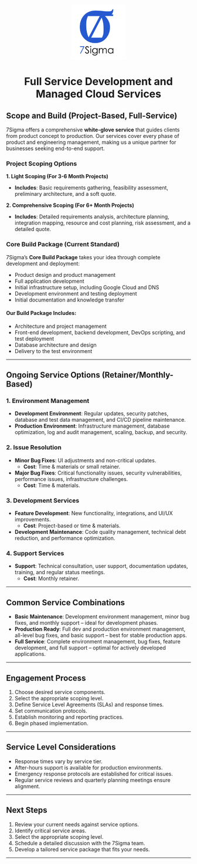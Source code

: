 <div align="center" style="mb-1">
    <img src="./logo.png" alt="Logo" width="150px"/>
<!--     <hr style="width: 50%;"/> -->
    <h1>Full Service Development and Managed Cloud Services</h1>
</div>

## Scope and Build (Project-Based, Full-Service)

7Sigma offers a comprehensive **white-glove service** that guides clients from product concept to production. Our services cover every phase of product and engineering management, making us a unique partner for businesses seeking end-to-end support. 

### Project Scoping Options

**1. Light Scoping (For 3-6 Month Projects)**
- **Includes**: Basic requirements gathering, feasibility assessment, preliminary architecture, and a soft quote.

**2. Comprehensive Scoping (For 6+ Month Projects)**
- **Includes**: Detailed requirements analysis, architecture planning, integration mapping, resource and cost planning, risk assessment, and a detailed quote.

### Core Build Package (Current Standard)

7Sigma’s **Core Build Package** takes your idea through complete development and deployment:
- Product design and product management
- Full application development
- Initial infrastructure setup, including Google Cloud and DNS
- Development environment and testing deployment
- Initial documentation and knowledge transfer

#### Our Build Package Includes:
- Architecture and project management
- Front-end development, backend development, DevOps scripting, and test deployment
- Database architecture and design
- Delivery to the test environment

---

## Ongoing Service Options (Retainer/Monthly-Based)

### 1. Environment Management
- **Development Environment**: Regular updates, security patches, database and test data management, and CI/CD pipeline maintenance.
- **Production Environment**: Infrastructure management, database optimization, log and audit management, scaling, backup, and security.

### 2. Issue Resolution
- **Minor Bug Fixes**: UI adjustments and non-critical updates.
  - **Cost**: Time & materials or small retainer.
- **Major Bug Fixes**: Critical functionality issues, security vulnerabilities, performance issues, infrastructure challenges.
  - **Cost**: Time & materials.

### 3. Development Services
- **Feature Development**: New functionality, integrations, and UI/UX improvements.
  - **Cost**: Project-based or time & materials.
- **Development Maintenance**: Code quality management, technical debt reduction, and performance optimization.

### 4. Support Services
- **Support**: Technical consultation, user support, documentation updates, training, and regular status meetings.
  - **Cost**: Monthly retainer.

---

## Common Service Combinations

- **Basic Maintenance**: Development environment management, minor bug fixes, and monthly support – ideal for development phases.
- **Production Ready**: Full dev and production environment management, all-level bug fixes, and basic support – best for stable production apps.
- **Full Service**: Complete environment management, bug fixes, feature development, and full support – optimal for actively developed applications.

---

## Engagement Process
1. Choose desired service components.
2. Select the appropriate scoping level.
3. Define Service Level Agreements (SLAs) and response times.
4. Set communication protocols.
5. Establish monitoring and reporting practices.
6. Begin phased implementation.

---

## Service Level Considerations
- Response times vary by service tier.
- After-hours support is available for production environments.
- Emergency response protocols are established for critical issues.
- Regular service reviews and quarterly planning meetings ensure alignment.

---

## Next Steps
1. Review your current needs against service options.
2. Identify critical service areas.
3. Select the appropriate scoping level.
4. Schedule a detailed discussion with the 7Sigma team.
5. Develop a tailored service package that fits your needs.

---
